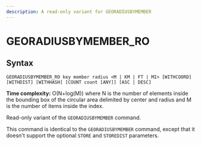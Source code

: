 ```yaml
---
description: A read-only variant for GEORADIUSBYMEMBER
---
```


# GEORADIUSBYMEMBER_RO

## Syntax

    GEORADIUSBYMEMBER_RO key member radius <M | KM | FT | MI> [WITHCOORD] [WITHDIST] [WITHHASH] [COUNT count [ANY]] [ASC | DESC]

**Time complexity:** O(N+log(M)) where N is the number of elements inside the bounding box of the circular area delimited by center and radius and M is the number of items inside the index.

Read-only variant of the `GEORADIUSBYMEMBER` command.

This command is identical to the `GEORADIUSBYMEMBER` command, except that it doesn't support the optional `STORE` and `STOREDIST` parameters.
